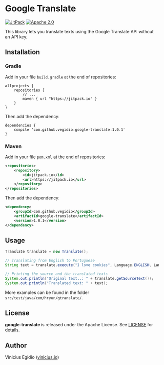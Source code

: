 # Google Translate

[![JitPack](https://jitpack.io/v/vegidio/google-translate.svg)](https://jitpack.io/#vegidio/google-translate)
[![Apache 2.0](https://img.shields.io/badge/license-Apache_License_2.0-blue.svg)](http://www.apache.org/licenses/LICENSE-2.0)

This library lets you translate texts using the Google Translate API without an API key.

## Installation

### Gradle

Add in your file `build.gradle` at the end of repositories:

```
allprojects {
	repositories {
		// ...
		maven { url "https://jitpack.io" }
	}
}
```

Then add the dependency:

```
dependencies {
	compile 'com.github.vegidio:google-translate:1.0.1'
}
```

### Maven

Add in your file `pom.xml` at the end of repositories:

```xml
<repositories>
	<repository>
		<id>jitpack.io</id>
		<url>https://jitpack.io</url>
	</repository>
</repositories>
```

Then add the dependency:

```xml
<dependency>
	<groupId>com.github.vegidio</groupId>
	<artifactId>google-translate</artifactId>
	<version>1.0.1</version>
</dependency>
```

## Usage

```java
Translate translate = new Translate();

// Translating from English to Portuguese
String text = translate.execute("I love cookies", Language.ENGLISH, Language.PORTUGUESE);

// Printing the source and the translated texts
System.out.println("Original text..: " + translate.getSourceText());
System.out.println("Translated text: " + text);
```

More examples can be found in the folder `src/test/java/com/hryun/gtranslate/`.

## License

**google-translate** is released under the Apache License. See [LICENSE](LICENSE.txt) for details.

## Author

Vinicius Egidio ([vinicius.io](http://vinicius.io))
